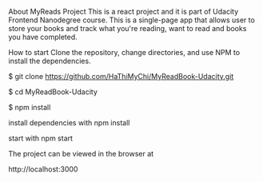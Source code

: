 About MyReads Project
This is a react project and it is part of Udacity Frontend Nanodegree course. This is a single-page app that allows user to store your books and track what you're reading, want to read and books you have completed.

How to start
Clone the repository, change directories, and use NPM to install the dependencies.

$ git clone https://github.com/HaThiMyChi/MyReadBook-Udacity.git

$ cd MyReadBook-Udacity

$ npm install

install dependencies with npm install

start with npm start

The project can be viewed in the browser at

http://localhost:3000